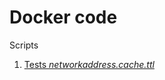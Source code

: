 <h1>Docker code</h1>

<p>Scripts</p>

<ol>
  <li> <a href="tmp.6il2kVBd7s"> Tests <i>networkaddress.cache.ttl</i> </a> </li>
</ol>
